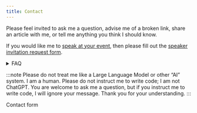 ```yaml
---
title: Contact
---
```


Please feel invited to ask me a question, advise me of a broken link, share an article with me, or tell me anything you think I should know.

If you would like me to [speak at your event](/speaking/), then please fill out the [speaker invitation request form](/contact/invite/).


<details>
<summary>FAQ</summary>

**Do you offer 1-to-1 mentoring, coaching, or training?** Yes, I do. If you’re an individual looking for 1-to-1 mentoring, then let me recommend The jbrains Experience as a starting point. By becoming a member of this group, individuals qualify for big discounts on 1-to-1 real-time working sessions, including mentoring, coaching, pair programming, and customized training.

**I’m interested in you mentoring my group/team. How do we start?** Use the form below to tell me about your group or team. What objectives do you have for mentoring? Which topics are of particular interest for you? Do you already know that you want (for example) a 2-hour session once per week or would you like to work directly with me to figure out the details? Include as much information as you’d like in the form below and I’ll contact you soon about how to get started.

**Do you offer live training classes?** Yes, I do. I have **limited space for on-site training classes in 2024 and 2025**, but if you don’t want to wait, we can organize a live/remote training class for your group. Explore your options for training classes.

</details>

:::note
Please do not treat me like a Large Language Model or other “AI” system. I am a human. Please do not instruct me to write code; I am not ChatGPT. You are welcome to ask me a question, but if you instruct me to write code, I will ignore your message. Thank you for your understanding.
:::

Contact form